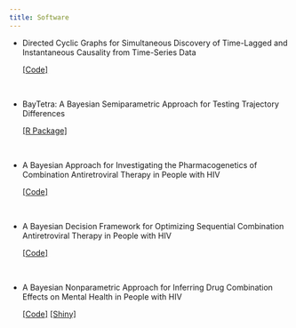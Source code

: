 ```yaml
---
title: Software
---
```


- Directed Cyclic Graphs for Simultaneous Discovery of Time-Lagged and Instantaneous Causality from Time-Series Data

  [[Code]](https://github.com/bluejw/BayesDCG)

  <br>

- BayTetra: A Bayesian Semiparametric Approach for Testing Trajectory Differences

  [[R Package]](https://github.com/bluejw/BayTetra)

  <br>

- A Bayesian Approach for Investigating the Pharmacogenetics of Combination Antiretroviral Therapy in People with HIV

  [[Code]](https://github.com/bluejw/BayesPharmacogenetics)

  <br>

- A Bayesian Decision Framework for Optimizing Sequential Combination Antiretroviral Therapy in People with HIV

  [[Code]](https://github.com/bluejw/BayesOptimalTreatment)

  <br>

- A Bayesian Nonparametric Approach for Inferring Drug Combination Effects on Mental Health in People with HIV

  [[Code]](https://github.com/bluejw/BayesDrugComb) [[Shiny]](https://wjin.shinyapps.io/Rshiny/)

  <br>
